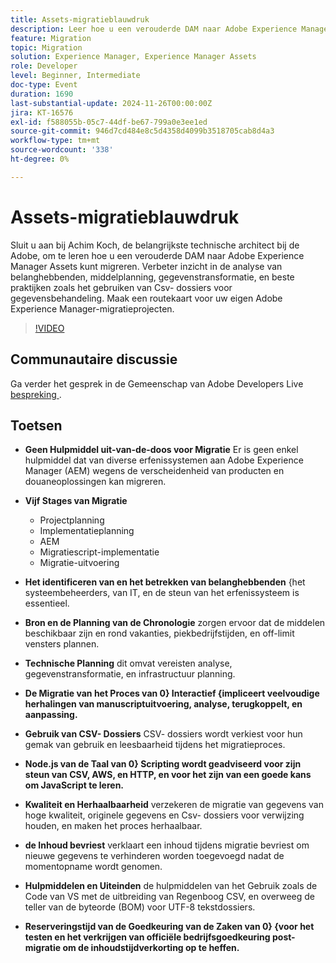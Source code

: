 ```yaml
---
title: Assets-migratieblauwdruk
description: Leer hoe u een verouderde DAM naar Adobe Experience Manager Assets kunt migreren met inzichten van Achim Koch, met onder meer analyse van belanghebbenden, planning van bronnen, gegevenstransformatie en aanbevolen procedures zoals het gebruik van CSV-bestanden voor gegevensverwerking.
feature: Migration
topic: Migration
solution: Experience Manager, Experience Manager Assets
role: Developer
level: Beginner, Intermediate
doc-type: Event
duration: 1690
last-substantial-update: 2024-11-26T00:00:00Z
jira: KT-16576
exl-id: f588055b-05c7-44df-be67-799a0e3ee1ed
source-git-commit: 946d7cd484e8c5d4358d4099b3518705cab8d4a3
workflow-type: tm+mt
source-wordcount: '338'
ht-degree: 0%

---
```


# Assets-migratieblauwdruk

Sluit u aan bij Achim Koch, de belangrijkste technische architect bij de Adobe, om te leren hoe u een verouderde DAM naar Adobe Experience Manager Assets kunt migreren. Verbeter inzicht in de analyse van belanghebbenden, middelplanning, gegevenstransformatie, en beste praktijken zoals het gebruiken van Csv- dossiers voor gegevensbehandeling. Maak een routekaart voor uw eigen Adobe Experience Manager-migratieprojecten.

>[!VIDEO](https://video.tv.adobe.com/v/3440445/?learn=on&enablevpops&captions=dut)

## Communautaire discussie

Ga verder het gesprek in de Gemeenschap van Adobe Developers Live [ bespreking ](https://adobe.ly/4hKHpnF).

## Toetsen

* **Geen Hulpmiddel uit-van-de-doos voor Migratie** Er is geen enkel hulpmiddel dat van diverse erfenissystemen aan Adobe Experience Manager (AEM) wegens de verscheidenheid van producten en douaneoplossingen kan migreren.

* **Vijf Stages van Migratie**

   * Projectplanning
   * Implementatieplanning
   * AEM
   * Migratiescript-implementatie
   * Migratie-uitvoering

* **Het identificeren van en het betrekken van belanghebbenden** &lbrace;het systeembeheerders, van IT, en de steun van het erfenissysteem is essentieel.

* **Bron en de Planning van de Chronologie** zorgen ervoor dat de middelen beschikbaar zijn en rond vakanties, piekbedrijfstijden, en off-limit vensters plannen.

* **Technische Planning** dit omvat vereisten analyse, gegevenstransformatie, en infrastructuur planning.

* **De Migratie van het Proces van 0&rbrace; Interactief &lbrace;impliceert veelvoudige herhalingen van manuscriptuitvoering, analyse, terugkoppelt, en aanpassing.**

* **Gebruik van CSV- Dossiers** CSV- dossiers wordt verkiest voor hun gemak van gebruik en leesbaarheid tijdens het migratieproces.

* **Node.js van de Taal van 0&rbrace; Scripting wordt geadviseerd voor zijn steun van CSV, AWS, en HTTP, en voor het zijn van een goede kans om JavaScript te leren.**

* **Kwaliteit en Herhaalbaarheid** verzekeren de migratie van gegevens van hoge kwaliteit, originele gegevens en Csv- dossiers voor verwijzing houden, en maken het proces herhaalbaar.

* **de Inhoud bevriest** verklaart een inhoud tijdens migratie bevriest om nieuwe gegevens te verhinderen worden toegevoegd nadat de momentopname wordt genomen.

* **Hulpmiddelen en Uiteinden** de hulpmiddelen van het Gebruik zoals de Code van VS met de uitbreiding van Regenboog CSV, en overweeg de teller van de byteorde (BOM) voor UTF-8 tekstdossiers.

* **Reserveringstijd van de Goedkeuring van de Zaken van 0&rbrace; &lbrace;voor het testen en het verkrijgen van officiële bedrijfsgoedkeuring post-migratie om de inhoudstijdverkorting op te heffen.**

